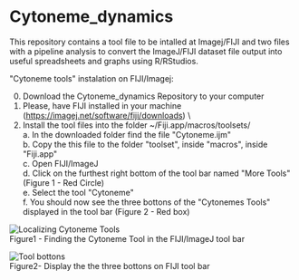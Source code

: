 # Cytoneme_dynamics
 This repository contains a tool file to be intalled at Imagej/FIJI and two files with a pipeline analysis to convert the ImageJ/FIJI dataset file output into useful spreadsheets and graphs using R/RStudios.
 
 
"Cytoneme tools" instalation on FIJI/Imagej:

0. Download the Cytoneme_dynamics Repository to your computer
1. Please, have FIJI installed in your machine (https://imagej.net/software/fiji/downloads) \
2. Install the tool files into the folder ~/Fiji.app/macros/toolsets/ \
   a. In the downloaded folder find the file "Cytoneme.ijm" \
   b. Copy the this file to the folder "toolset", inside "macros", inside "Fiji.app" \
   c. Open FIJI/ImageJ \
   d. Click on the furthest right bottom of the tool bar named "More Tools" (Figure 1 - Red Circle) \
   e. Select the tool "Cytoneme" \
   f. You should now see the three bottons of the "Cytonemes Tools" displayed in the tool bar (Figure 2 - Red box)
   
   
![Localizing Cytoneme Tools](https://user-images.githubusercontent.com/16870811/134621111-1cfb64e8-b0e2-445e-aede-440a342ed91f.png) \
Figure1 - Finding the Cytoneme Tool in the FIJI/ImageJ tool bar 


![Tool bottons](https://user-images.githubusercontent.com/16870811/134621173-5095defe-5f35-4999-aa06-3d961545b782.png) \
Figure2- Display the the three bottons on FIJI tool bar 

